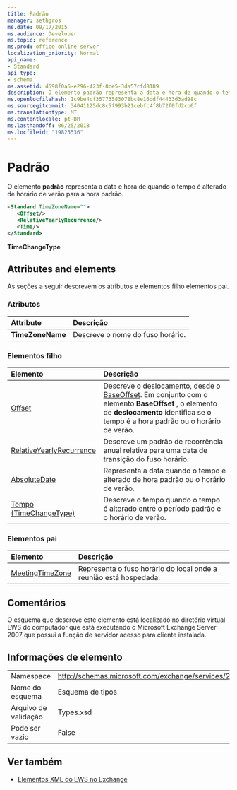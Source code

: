 ```yaml
---
title: Padrão
manager: sethgros
ms.date: 09/17/2015
ms.audience: Developer
ms.topic: reference
ms.prod: office-online-server
localization_priority: Normal
api_name:
- Standard
api_type:
- schema
ms.assetid: d598f0a6-e296-423f-8ce5-3da57cfd8189
description: O elemento padrão representa a data e hora de quando o tempo é alterado de horário de verão para a hora padrão.
ms.openlocfilehash: 1c9be4cf35773583078bc8e16ddf44433d3ad98c
ms.sourcegitcommit: 34041125dc8c5f993b21cebfc4f8b72f0fd2cb6f
ms.translationtype: MT
ms.contentlocale: pt-BR
ms.lasthandoff: 06/25/2018
ms.locfileid: "19825536"
---
```

# <a name="standard"></a>Padrão

O elemento **padrão** representa a data e hora de quando o tempo é alterado de horário de verão para a hora padrão. 
  
```xml
<Standard TimeZoneName="">
   <Offset/>
   <RelativeYearlyRecurrence/>
   <Time/>
</Standard>
```

 **TimeChangeType**
## <a name="attributes-and-elements"></a>Attributes and elements

As seções a seguir descrevem os atributos e elementos filho elementos pai.
  
### <a name="attributes"></a>Atributos

|**Attribute**|**Descrição**|
|:-----|:-----|
|**TimeZoneName** <br/> |Descreve o nome do fuso horário.  <br/> |
   
### <a name="child-elements"></a>Elementos filho

|**Elemento**|**Descrição**|
|:-----|:-----|
|[Offset](offset.md) <br/> |Descreve o deslocamento, desde o [BaseOffset](baseoffset.md). Em conjunto com o elemento **BaseOffset** , o elemento de **deslocamento** identifica se o tempo é a hora padrão ou o horário de verão.  <br/> |
|[RelativeYearlyRecurrence](relativeyearlyrecurrence.md) <br/> |Descreve um padrão de recorrência anual relativa para uma data de transição do fuso horário.  <br/> |
|[AbsoluteDate](absolutedate.md) <br/> |Representa a data quando o tempo é alterado de hora padrão ou o horário de verão.  <br/> |
|[Tempo (TimeChangeType)](time-timechangetype.md) <br/> |Descreve o tempo quando o tempo é alterado entre o período padrão e o horário de verão.  <br/> |
   
### <a name="parent-elements"></a>Elementos pai

|**Elemento**|**Descrição**|
|:-----|:-----|
|[MeetingTimeZone](meetingtimezone.md) <br/> |Representa o fuso horário do local onde a reunião está hospedada.  <br/> |
   
## <a name="remarks"></a>Comentários

O esquema que descreve este elemento está localizado no diretório virtual EWS do computador que está executando o Microsoft Exchange Server 2007 que possui a função de servidor acesso para cliente instalada.
  
## <a name="element-information"></a>Informações de elemento

|||
|:-----|:-----|
|Namespace  <br/> |http://schemas.microsoft.com/exchange/services/2006/types  <br/> |
|Nome do esquema  <br/> |Esquema de tipos  <br/> |
|Arquivo de validação  <br/> |Types.xsd  <br/> |
|Pode ser vazio  <br/> |False  <br/> |
   
## <a name="see-also"></a>Ver também



- [Elementos XML do EWS no Exchange](ews-xml-elements-in-exchange.md)

